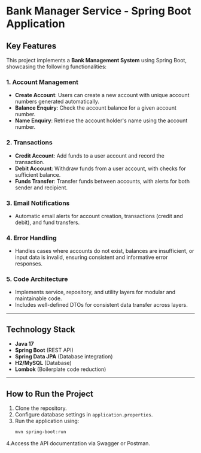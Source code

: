 # Bank Manager Service - Spring Boot Application

## Key Features
This project implements a **Bank Management System** using Spring Boot, showcasing the following functionalities:

### 1. Account Management
- **Create Account**: Users can create a new account with unique account numbers generated automatically.
- **Balance Enquiry**: Check the account balance for a given account number.
- **Name Enquiry**: Retrieve the account holder's name using the account number.

### 2. Transactions
- **Credit Account**: Add funds to a user account and record the transaction.
- **Debit Account**: Withdraw funds from a user account, with checks for sufficient balance.
- **Funds Transfer**: Transfer funds between accounts, with alerts for both sender and recipient.

### 3. Email Notifications
- Automatic email alerts for account creation, transactions (credit and debit), and fund transfers.

### 4. Error Handling
- Handles cases where accounts do not exist, balances are insufficient, or input data is invalid, ensuring consistent and informative error responses.

### 5. Code Architecture
- Implements service, repository, and utility layers for modular and maintainable code.
- Includes well-defined DTOs for consistent data transfer across layers.

---

## Technology Stack
- **Java 17**
- **Spring Boot** (REST API)
- **Spring Data JPA** (Database integration)
- **H2/MySQL** (Database)
- **Lombok** (Boilerplate code reduction)

---

## How to Run the Project
1. Clone the repository.
2. Configure database settings in `application.properties`.
3. Run the application using:
   ```bash
   mvn spring-boot:run
4.Access the API documentation via Swagger or Postman.

